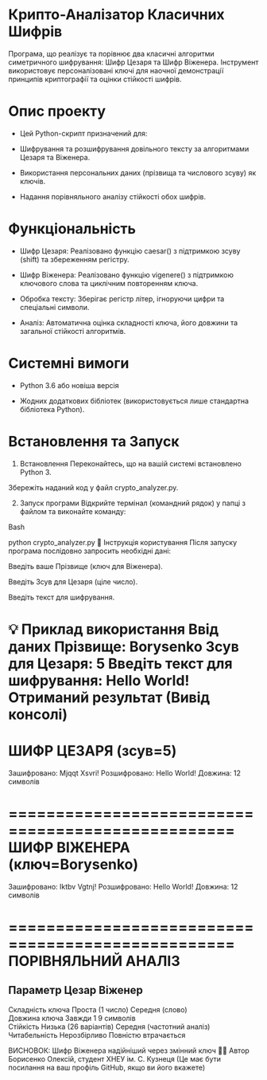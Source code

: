 # Крипто-Аналізатор Класичних Шифрів
Програма, що реалізує та порівнює два класичні алгоритми симетричного шифрування: Шифр Цезаря та Шифр Віженера. Інструмент використовує персоналізовані ключі для наочної демонстрації принципів криптографії та оцінки стійкості шифрів.

# Опис проекту
- Цей Python-скрипт призначений для:

- Шифрування та розшифрування довільного тексту за алгоритмами Цезаря та Віженера.

- Використання персональних даних (прізвища та числового зсуву) як ключів.

- Надання порівняльного аналізу стійкості обох шифрів.

# Функціональність
- Шифр Цезаря: Реалізовано функцію caesar() з підтримкою зсуву (shift) та збереженням регістру.

- Шифр Віженера: Реалізовано функцію vigenere() з підтримкою ключового слова та циклічним повторенням ключа.

- Обробка тексту: Зберігає регістр літер, ігноруючи цифри та спеціальні символи.

- Аналіз: Автоматична оцінка складності ключа, його довжини та загальної стійкості алгоритмів.

# Системні вимоги
- Python 3.6 або новіша версія

- Жодних додаткових бібліотек (використовується лише стандартна бібліотека Python).

# Встановлення та Запуск
1. Встановлення
 Переконайтесь, що на вашій системі встановлено Python 3.

Збережіть наданий код у файл crypto_analyzer.py.

2. Запуск програми
Відкрийте термінал (командний рядок) у папці з файлом та виконайте команду:

Bash

python crypto_analyzer.py
📝 Інструкція користування
Після запуску програма послідовно запросить необхідні дані:

Введіть ваше Прізвище (ключ для Віженера).

Введіть Зсув для Цезаря (ціле число).

Введіть текст для шифрування.

💡 Приклад використання
Ввід даних
Прізвище: Borysenko
Зсув для Цезаря: 5
Введіть текст для шифрування: Hello World!
Отриманий результат (Вивід консолі)
==================================================
ШИФР ЦЕЗАРЯ (зсув=5)
==================================================
Зашифровано: Mjqqt Xsvri!
Розшифровано: Hello World!
Довжина: 12 символів

==================================================
ШИФР ВІЖЕНЕРА (ключ=Borysenko)
==================================================
Зашифровано: Iktbv Vgtnj!
Розшифровано: Hello World!
Довжина: 12 символів

==================================================
ПОРІВНЯЛЬНИЙ АНАЛІЗ
==================================================
Параметр             Цезар                     Віженер                  
----------------------------------------------------------------------
Складність ключа     Проста (1 число)          Середня (слово)          
Довжина ключа        Завжди 1                  9 символів               
Стійкість            Низька (26 варіантів)     Середня (частотний аналіз)
Читабельність        Нерозбірливо              Повністю втрачається      

ВИСНОВОК: Шифр Віженера надійніший через змінний ключ
👨‍💻 Автор
Борисенко Олексій, студент ХНЕУ ім. С. Кузнеця
(Це має бути посилання на ваш профіль GitHub, якщо ви його вкажете)
